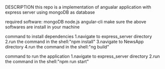 DESCRIPTION this repo is a implementation of angualar application with express server using mongoDB as database

required software: mongoDB node.js angular-cli make sure the above softwares are install in your machine

command to install dependencies 1.navigate to express_server directory 2.run the command in the shell:"npm install" 3.navigate to NewsApp directory 4.run the command in the shell:"ng build"

command to run the application 1.navigate to express_server directory 2.run the command in the shell:"npm run start"
